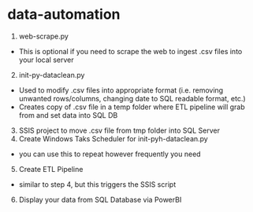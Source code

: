 # data-automation
1. web-scrape.py
  * This is optional if you need to scrape the web to ingest .csv files into your local server
2. init-py-dataclean.py
  *  Used to modify .csv files into appropriate format (i.e. removing unwanted rows/columns, changing date to SQL readable format, etc.)
  *  Creates copy of .csv file in a temp folder where ETL pipeline will grab from and set data into SQL DB
3. SSIS project to move .csv file from tmp folder into SQL Server
4. Create Windows Taks Scheduler for init-pyh-dataclean.py
  * you can use this to repeat however frequently you need
5. Create ETL Pipeline
  * similar to step 4, but this triggers the SSIS script
6. Display your data from SQL Database via PowerBI
 
